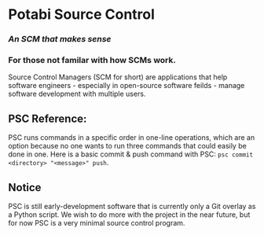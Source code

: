 Potabi Source Control
=====================

### ***An SCM that makes sense***

### For those not familar with how SCMs work.
Source Control Managers (SCM for short) are applications that help software engineers - especially in open-source software feilds - manage software development with multiple users.

## PSC Reference:
PSC runs commands in a specific order in one-line operations, which are an option because no one wants to run three commands that could easily be done in one. Here is a basic commit & push command with PSC: `psc commit <directory> "<message>" push`.

## Notice
PSC is still early-development software that is currently only a Git overlay as a Python script. We wish to do more with the project in the near future, but for now PSC is a very minimal source control program.
